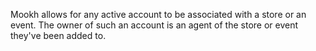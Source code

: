 Mookh allows for any active account to be associated with a store or an event. The owner of such an account is an agent of the store or event they've been added to.